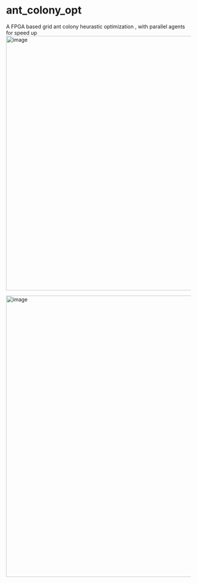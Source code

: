 # ant_colony_opt
A FPGA based grid ant colony heurastic optimization , with parallel agents for speed up
<img width="693" alt="image" src="https://github.com/taiqianguo/ant_colony_opt/assets/58079218/c54ffd3e-ed7f-48e4-9de5-c23162c47fc7">

<img width="766" alt="image" src="https://github.com/taiqianguo/ant_colony_opt/assets/58079218/f9edb6f2-7248-4623-b493-5ab8a0e5cf6b">
